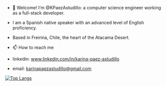 - 👋 Welcome! I’m @KPaezAstudillo: a computer science engineer working as a full-stack developer.

- I am a Spanish native speaker with an advanced level of English proficiency.

- Based in Freirina, Chile, the heart of the Atacama Desert.

- 📫 How to reach me
- linkedin:  www.linkedin.com/in/karina-paez-astudillo
- email: karinapaezastudillo@gmail.com

[![Top Langs](https://github-readme-stats.vercel.app/api/top-langs/?username=KPaezAstudillo&layout=compact&theme=vision-friendly-dark)](https://github.com/anuraghazra/github-readme-stats)
